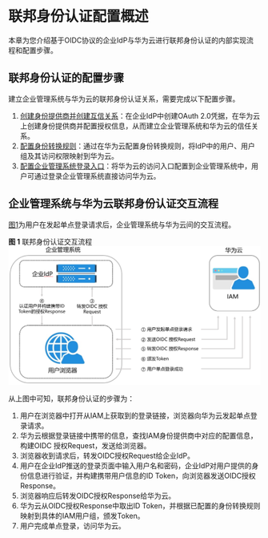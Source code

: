 # 联邦身份认证配置概述<a name="iam_08_0010"></a>

本章为您介绍基于OIDC协议的企业IdP与华为云进行联邦身份认证的内部实现流程和配置步骤。

## 联邦身份认证的配置步骤<a name="zh-cn_topic_0175818705_section265513151533"></a>

建立企业管理系统与华为云的联邦身份认证关系，需要完成以下配置步骤。

1.  [创建身份提供商并创建互信关系](步骤1-创建身份提供商-1.md)：在企业IdP中创建OAuth 2.0凭据，在华为云上创建身份提供商并配置授权信息，从而建立企业管理系统和华为云的信任关系。
2.  [配置身份转换规则](步骤2-配置身份转换规则-2.md)：通过在华为云配置身份转换规则，将IdP中的用户、用户组及其访问权限映射到华为云。
3.  [配置企业管理系统登录入口](（可选）步骤3-配置企业管理系统登录入口-3.md)：将华为云的访问入口配置到企业管理系统中，用户可通过登录企业管理系统直接访问华为云。

## 企业管理系统与华为云联邦身份认证交互流程<a name="zh-cn_topic_0175818705_section7468191134310"></a>

[图1](#fig19117165554910)为用户在发起单点登录请求后，企业管理系统与华为云间的交互流程。

**图 1**  联邦身份认证交互流程<a name="fig19117165554910"></a>  
![](figures/联邦身份认证交互流程-6.png "联邦身份认证交互流程-6")

从上图中可知，联邦身份认证的步骤为：

1.  用户在浏览器中打开从IAM上获取到的登录链接，浏览器向华为云发起单点登录请求。
2.  华为云根据登录链接中携带的信息，查找IAM身份提供商中对应的配置信息，构建OIDC 授权Request，发送给浏览器。
3.  浏览器收到请求后，转发OIDC授权Request给企业IdP。
4.  用户在企业IdP推送的登录页面中输入用户名和密码，企业IdP对用户提供的身份信息进行验证，并构建携带用户信息的ID Token，向浏览器发送OIDC授权Response。
5.  浏览器响应后转发OIDC授权Response给华为云。
6.  华为云从OIDC授权Response中取出ID Token，并根据已配置的身份转换规则映射到具体的IAM用户组，颁发Token。
7.  用户完成单点登录，访问华为云。

